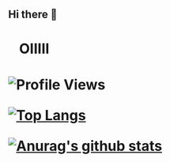 ## Hi there 👋

<h1 style="padding-left:22px">OIIIII<h1>

![Profile Views](https://komarev.com/ghpvc/?username=kaueemanuel)

<p style="margin-left: -22px; margin-right: -22px">
  
[![Top Langs](https://github-readme-stats.vercel.app/api/top-langs/?username=kaueemanuel&layout=compact&hide_border=true)](https://github.com/anuraghazra/github-readme-stats)

[![Anurag's github stats](https://github-readme-stats.vercel.app/api?username=kaueemanuel&show_icons=true&hide_border=true&&hide=contribs)](https://github.com/anuraghazra/github-readme-stats)

</p>
